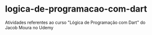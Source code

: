 # logica-de-programacao-com-dart
Atividades referentes ao curso "Lógica de Programação com Dart" do Jacob Moura no Udemy
